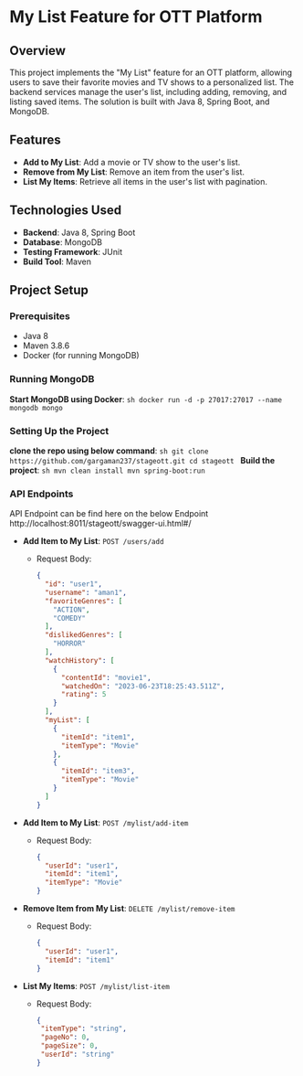 # My List Feature for OTT Platform

## Overview
This project implements the "My List" feature for an OTT platform, allowing users to save their favorite movies and TV shows to a personalized list. 
The backend services manage the user's list, including adding, removing, and listing saved items. The solution is built with Java 8, Spring Boot, and MongoDB.

## Features
- **Add to My List**: Add a movie or TV show to the user's list.
- **Remove from My List**: Remove an item from the user's list.
- **List My Items**: Retrieve all items in the user's list with pagination.

## Technologies Used
- **Backend**: Java 8, Spring Boot
- **Database**: MongoDB
- **Testing Framework**: JUnit
- **Build Tool**: Maven

## Project Setup

### Prerequisites
- Java 8
- Maven 3.8.6
- Docker (for running MongoDB)

### Running MongoDB
**Start MongoDB using Docker**:
    ```sh
    docker run -d -p 27017:27017 --name mongodb mongo
    ```
### Setting Up the Project
**clone the repo using below command**:
    ```sh
    git clone https://github.com/gargaman237/stageott.git
    cd stageott
    ```
**Build the project**:
    ```sh
    mvn clean install
    mvn spring-boot:run
    ```

### API Endpoints
API Endpoint can be find here on the below Endpoint
http://localhost:8011/stageott/swagger-ui.html#/

- **Add Item to My List**: `POST /users/add`
  - Request Body:
    ```json
    {
	  "id": "user1",
	  "username": "aman1",
	  "favoriteGenres": [
	    "ACTION",
	    "COMEDY"
	  ],
	  "dislikedGenres": [
	    "HORROR"
	  ],
	  "watchHistory": [
	    {
	      "contentId": "movie1",
	      "watchedOn": "2023-06-23T18:25:43.511Z",
	      "rating": 5
	    }
	  ],
	  "myList": [
	    {
	      "itemId": "item1",
	      "itemType": "Movie"
	    },
	    {
	      "itemId": "item3",
	      "itemType": "Movie"
	    }
	  ]
	}
    ```


- **Add Item to My List**: `POST /mylist/add-item`
  - Request Body:
    ```json
    {
      "userId": "user1",
      "itemId": "item1",
      "itemType": "Movie"
    }
    ```

- **Remove Item from My List**: `DELETE /mylist/remove-item`
  - Request Body:
    ```json
    {
      "userId": "user1",
      "itemId": "item1"
    }
    ```

- **List My Items**: `POST /mylist/list-item`
  - Request Body:
    ```json
    {
     "itemType": "string",
     "pageNo": 0,
     "pageSize": 0,
     "userId": "string"
    }
    ```


